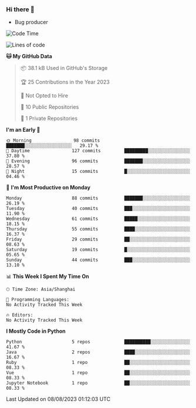 ### Hi there 👋
* Bug producer
<!--START_SECTION:waka-->
![Code Time](http://img.shields.io/badge/Code%20Time-913%20hrs%2036%20mins-blue)

![Lines of code](https://img.shields.io/badge/From%20Hello%20World%20I%27ve%20Written-79.4%20thousand%20lines%20of%20code-blue)

**🐱 My GitHub Data** 

> 📦 38.1 kB Used in GitHub's Storage 
 > 
> 🏆 25 Contributions in the Year 2023
 > 
> 🚫 Not Opted to Hire
 > 
> 📜 10 Public Repositories 
 > 
> 🔑 1 Private Repositories 
 > 
**I'm an Early 🐤** 

```text
🌞 Morning                98 commits          ███████░░░░░░░░░░░░░░░░░░   29.17 % 
🌆 Daytime                127 commits         █████████░░░░░░░░░░░░░░░░   37.80 % 
🌃 Evening                96 commits          ███████░░░░░░░░░░░░░░░░░░   28.57 % 
🌙 Night                  15 commits          █░░░░░░░░░░░░░░░░░░░░░░░░   04.46 % 
```
📅 **I'm Most Productive on Monday** 

```text
Monday                   88 commits          ███████░░░░░░░░░░░░░░░░░░   26.19 % 
Tuesday                  40 commits          ███░░░░░░░░░░░░░░░░░░░░░░   11.90 % 
Wednesday                61 commits          █████░░░░░░░░░░░░░░░░░░░░   18.15 % 
Thursday                 55 commits          ████░░░░░░░░░░░░░░░░░░░░░   16.37 % 
Friday                   29 commits          ██░░░░░░░░░░░░░░░░░░░░░░░   08.63 % 
Saturday                 19 commits          █░░░░░░░░░░░░░░░░░░░░░░░░   05.65 % 
Sunday                   44 commits          ███░░░░░░░░░░░░░░░░░░░░░░   13.10 % 
```


📊 **This Week I Spent My Time On** 

```text
🕑︎ Time Zone: Asia/Shanghai

💬 Programming Languages: 
No Activity Tracked This Week

🔥 Editors: 
No Activity Tracked This Week
```

**I Mostly Code in Python** 

```text
Python                   5 repos             ██████████░░░░░░░░░░░░░░░   41.67 % 
Java                     2 repos             ████░░░░░░░░░░░░░░░░░░░░░   16.67 % 
Ruby                     1 repo              ██░░░░░░░░░░░░░░░░░░░░░░░   08.33 % 
Vue                      1 repo              ██░░░░░░░░░░░░░░░░░░░░░░░   08.33 % 
Jupyter Notebook         1 repo              ██░░░░░░░░░░░░░░░░░░░░░░░   08.33 % 
```




 Last Updated on 08/08/2023 01:12:03 UTC
<!--END_SECTION:waka-->
